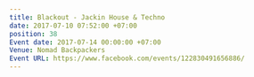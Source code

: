 ```yaml
---
title: Blackout - Jackin House & Techno
date: 2017-07-10 07:52:00 +07:00
position: 38
Event date: 2017-07-14 00:00:00 +07:00
Venue: Nomad Backpackers
Event URL: https://www.facebook.com/events/122830491656886/
---
```


